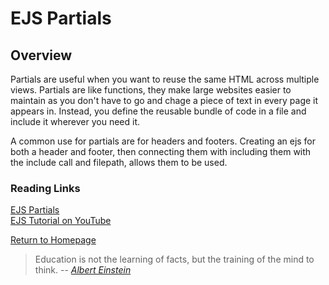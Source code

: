 # EJS Partials
 
  
## Overview

Partials are useful when you want to reuse the same HTML across multiple views. Partials are like functions, they make large websites easier to maintain as you don't have to go and chage a piece of text in every page it appears in.  Instead, you define the reusable bundle of code in a file and include it wherever you need it.  

A common use for partials are for headers and footers.  Creating an ejs for both a header and footer, then connecting them with including them with the include call and filepath, allows them to be used.  


### Reading Links
[EJS Partials](https://medium.com/@henslejoseph/ejs-partials-f6f102cb7433)<br>
[EJS Tutorial on YouTube](https://www.youtube.com/watch?v=3_xEEH4fTEk&t=0s&index=7&list=PL7sCSgsRZ-slYARh3YJIqPGZqtGVqZRGt)<br>



[Return to Homepage](https://claudiobailon.github.io/reading-notes/301.html)


 
>Education is not the learning of facts,
>but the training of the mind to think.
> -- <cite>[Albert Einstein][1]</cite>

[1]:https://www.goodreads.com/quotes/6137386-education-is-not-the-learning-of-facts-but-the-training 